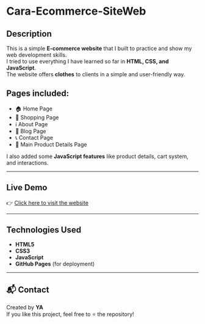 # Cara-Ecommerce-SiteWeb

##  Description
This is a simple **E-commerce website** that I built to practice and show my web development skills.  
I tried to use everything I have learned so far in **HTML, CSS, and JavaScript**.  
The website offers **clothes** to clients in a simple and user-friendly way.

##  Pages included:
- 🏠 Home Page  
- 🛒 Shopping Page  
- ℹ️ About Page  
- 📝 Blog Page  
- 📞 Contact Page  
- 🎯 Main Product Details Page  

I also added some **JavaScript features** like product details, cart system, and interactions.

---

##  Live Demo
👉 [Click here to visit the website](https://luffy0101001.github.io/Cara-Ecommerce-SiteWeb/)

---

##  Technologies Used
- **HTML5**  
- **CSS3**  
- **JavaScript**  
- **GitHub Pages** (for deployment)

---

## 📬 Contact
Created by **YA**  
If you like this project, feel free to ⭐ the repository!
